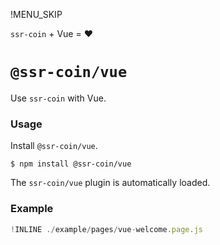 !MENU_SKIP

`ssr-coin` + Vue = :heart:

# `@ssr-coin/vue`

Use `ssr-coin` with Vue.

### Usage

Install `@ssr-coin/vue`.

~~~shell
$ npm install @ssr-coin/vue
~~~

The `ssr-coin/vue` plugin is automatically loaded.

### Example

~~~js
!INLINE ./example/pages/vue-welcome.page.js
~~~
